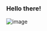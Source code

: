 ### Hello there!

![image](https://github.com/MarioGuerra21008/MarioGuerra21008/assets/88167635/46453aa3-1061-4dce-96d1-1ae5c7cc1e8a)


<!--
**MarioGuerra21008/MarioGuerra21008** is a ✨ _special_ ✨ repository because its `README.md` (this file) appears on your GitHub profile.

Here are some ideas to get you started:

- 🔭 I’m currently working on ...
- 🌱 I’m currently learning ...
- 👯 I’m looking to collaborate on ...
- 🤔 I’m looking for help with ...
- 💬 Ask me about ...
- 📫 How to reach me: ...
- 😄 Pronouns: ...
- ⚡ Fun fact: ...
-->
